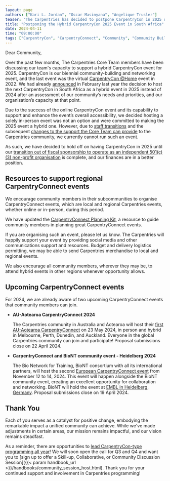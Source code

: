 ```yaml
---
layout: page
authors: ["Kari L. Jordan", "Oscar Masinyana", "Angelique Trusler"]
teaser: "The Carpentries has decided to postpone CarpentryCon in 2025 until our transition to operating as an independent non-profit organisation is complete and our finances stabilised."
title: "Postponing the Hybrid CarpentryCon 2025 Event in South Africa"
date: 2024-04-11
time: "09:00:00"
tags: ["CarpentryCon", "CarpentryConnect", "Community", "Community Building", "Events"]
---
```


Dear Community, 

Over the past few months, The Carpentries Core Team members have been discussing our team's capacity to support a hybrid CarpentryCon event for 2025. CarpentryCon is our biennial community-building and networking event, and the last event was the virtual [CarpentryCon @Home](https://2022.carpentrycon.org/) event in 2022. We had already [announced](https://carpentries.org/blog/2023/02/future-of-carpentrycon/) in February last year the decision to host the next CarpentryCon in South Africa as a hybrid event in 2025 instead of 2024 after an assessment of our community’s needs and priorities, and our organisation’s capacity at that point. 

Due to the success of the online CarpentryCon event and its capability to support and enhance the event’s overall accessibility, we decided hosting a solely in-person event was not an option and were committed to making the 2025 event a hybrid one. However, due to [staff transitions](https://carpentries.org/blog/2023/12/saying-farewell-to-seven-carpentries-core-team-members/) and the subsequent [changes to the support the Core Team can provide](https://carpentries.org/blog/2024/02/changes-to-support-from-the-core-team-at-the-carpentries/) to the Carpentries community, we currently cannot run such an event. 

As such, we have decided to hold off on having CarpentryCon in 2025 until our [transition out of fiscal sponsorship to operate as an independent 501(c)(3) non-profit organisation](https://carpentries.org/blog/2023/08/Carpentries-transition-to-independent-status/) is complete, and our finances are in a better position. 

## Resources to support regional CarpentryConnect events

We encourage community members in their subcommunities to organise CarpentryConnect events, which are local and regional Carpentries events, whether online or in-person, during this period. 

We have updated the [CarpentryConnect Planning Kit](https://carpentryconnect.org/), a resource to guide community members in planning great CarpentryConnect events.

If you are organising such an event, please let us know. The Carpentries will happily support your event by providing social media and other communications support and resources. Budget and delivery logistics permitting, we may be able to send Carpentries merchandise to local and regional events. 

We also encourage all community members, wherever they may be, to attend hybrid events in other regions whenever opportunity allows.

## Upcoming CarpentryConnect events

For 2024, we are already aware of two upcoming CarpentryConnect events that community members can join. 

*  **AU-Aotearoa CarpentryConnect 2024**

    The Carpentries community in Australia and Aotearoa will host their [first AU-Aotearoa CarpentryConnect](https://carpentries.org/blog/2024/04/eoi-auz-nz-carpentryconnect/) on 23 May 2024, in person and hybrid in Melbourne, Perth, Dunedin, and Auckland. Everyone in the global Carpentries community can join and participate! Proposal submissions close on 22 April 2024. 

* **CarpentryConnect and BioNT community event - Heidelberg 2024**

    The Bio Network for Training, BioNT consortium with all its international partners, will host the second [European CarpentryConnect event](https://carpentries.org/blog/2024/02/cchd24-call-for-proposals/) from November 12 to 14, 2024. This event will happen alongside the BioNT community event, creating an excellent opportunity for collaboration and networking. BioNT will hold the event at [EMBL in Heidelberg, Germany](https://carpentries.org/blog/2024/01/announcing-cchd24/). Proposal submissions close on 19 April 2024. 

## Thank You
Each of you serves as a catalyst for positive change, embodying the remarkable impact a unified community can achieve. While we've made adjustments in certain areas, our mission remains impactful, and our vision remains steadfast. 

As a reminder, there are opportunities to [lead CarpentryCon-type programming all year](https://carpentries.org/blog/2023/04/new-community-programming/)! We will soon open the call for Q3 and Q4 and want you to [sign up to offer a Skill-up, Collaborative, or Community Discussion Session]({{< param handbook_url >}}/handbooks/community_session_host.html). Thank you for your continued support and involvement in Carpentries programming!

